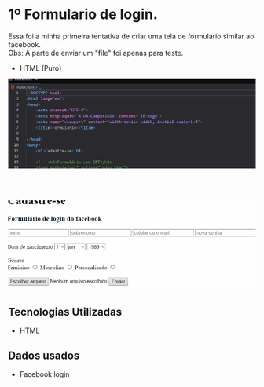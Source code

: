 # 1º Formulario de login.

Essa foi a minha primeira tentativa de criar uma tela de formulário similar ao facebook. <br>
Obs: A parte de enviar um "file" foi apenas para teste.
<br>
- HTML (Puro)
<img src="form.gif" alt="É um gif da tela do projeto">

<br><br>

<img src="form2.gif" alt="É um gif da tela do projeto">


## Tecnologias Utilizadas

- HTML

## Dados usados

- Facebook login
